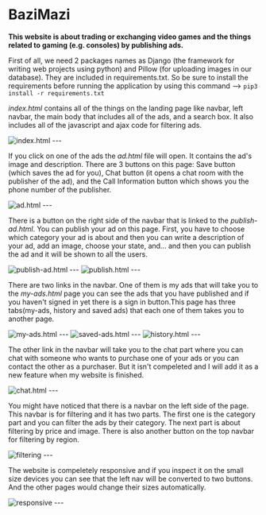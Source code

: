 # BaziMazi

**This website is about trading or exchanging video games and the things related to gaming (e.g. consoles) by publishing ads.**

First of all, we need 2 packages names as Django (the framework for writing web projects using python) and Pillow (for uploading images in our database). They are included in requirements.txt. So be sure to install the requirements before running the application by using this command --> ```pip3 install -r requirements.txt```

*index.html* contains all of the things on the landing page like navbar, left navbar, the main body that includes all of the ads, and a search box. It also includes all of the javascript and ajax code for filtering ads.

<img src="images/index.PNG" alt="index.html">
---

If you click on one of the ads the *ad.html* file will open. It contains the ad's image and description. There are 3 buttons on this page: Save button (which saves the ad for you), Chat button (it opens a chat room with the publisher of the ad), and the Call Information button which shows you the phone number of the publisher.

<img src="images/ad.PNG" alt="ad.html">
---

There is a button on the right side of the navbar that is linked to the *publish-ad.html*. You can publish your ad on this page. First, you have to choose which category your ad is about and then you can write a description of your ad, add an image, choose your state, and... and then you can publish the ad and it will be shown to all the users.

<img src="images/publish-ad.PNG" alt="publish-ad.html">
---
<img src="images/publish.PNG" alt="publish.html">
---

There are two links in the navbar. One of them is my ads that will take you to the *my-ads.html* page you can see the ads that you have published and if you haven't signed in yet there is a sign in button.This page has three tabs(my-ads, history and saved ads) that each one of them takes you to another page. 

<img src="images/my-ads.PNG" alt="my-ads.html">
---
<img src="images/saved-ads.PNG" alt="saved-ads.html">
---
<img src="images/history.PNG" alt="history.html">
---

The other link in the navbar will take you to the chat part where you can chat with someone who wants to purchase one of your ads or you can contact the other as a 
purchaser. But it isn't compeleted and I will add it as a new feature when my website is finished. 

<img src="images/chat.PNG" alt="chat.html">
---

You might have noticed that there is a navbar on the left side of the page. This navbar is for filtering and it has two parts. The first one is the category part and you can filter the ads by their category. The next part is about filtering by price and image. There is also another button on the top navbar for filtering by region.

<img src="images/filter.PNG" alt="filtering">
---

The website is compeletely responsive and if you inspect it on the small size devices you can see that the left nav will be converted to two buttons. And 
the other pages would change their sizes automatically.

<img src="images/responsive.PNG" alt="responsive">
---
